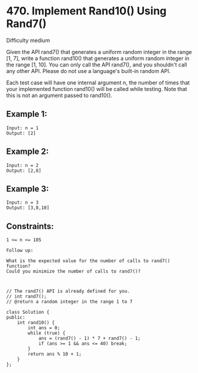 # 470. Implement Rand10() Using Rand7()
Difficulty medium

Given the API rand7() that generates a uniform random integer in the range [1, 7], write a function rand10() that generates a uniform random integer in the range [1, 10]. You can only call the API rand7(), and you shouldn't call any other API. Please do not use a language's built-in random API.

Each test case will have one internal argument n, the number of times that your implemented function rand10() will be called while testing. Note that this is not an argument passed to rand10().


## Example 1:
```
Input: n = 1
Output: [2]
```


## Example 2:
```
Input: n = 2
Output: [2,8]
```


## Example 3:
```
Input: n = 3
Output: [3,8,10]
```


## Constraints:
```
1 <= n <= 105
```


```
Follow up:

What is the expected value for the number of calls to rand7() function?
Could you minimize the number of calls to rand7()?
```


#
```
// The rand7() API is already defined for you.
// int rand7();
// @return a random integer in the range 1 to 7

class Solution {
public:
    int rand10() {
        int ans = 0;
        while (true) {
            ans = (rand7() - 1) * 7 + rand7() - 1;
            if (ans >= 1 && ans <= 40) break;
        }
        return ans % 10 + 1;
    }
};
```